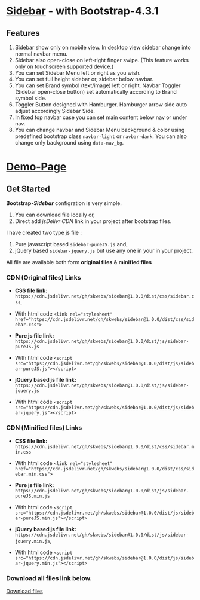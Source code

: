 # [Sidebar](https://skwebs.github.io/sidebar/) - with Bootstrap-4.3.1

## Features
1. Sidebar show only on mobile view. In desktop view sidebar change into normal navbar menu.
2. Sidebar also open-close on left-right finger swipe. (This feature works only on touchscreen supported device.)
3. You can set Sidebar Menu left or right as you wish.
4. You can set full height sidebar or, sidebar below navbar.
5. You can set Brand symbol (text/image) left or right. Navbar Toggler (Sidebar open-close button) set automatically according to Brand symbol side.
6. Toggler Button designed with Hamburger. Hamburger arrow side auto adjust accordingly Sidebar Side.
7. In fixed top navbar case you can set main content below nav or under nav.
8. You can change navbar and Sidebar Menu background & color using predefined bootstrap class `navbar-light` or `navbar-dark`. You can also change only background using `data-nav_bg`.


# [Demo-Page](https://skwebs.github.io/sidebar/)

## Get Started
**Bootstrap-_Sidebar_** configration is very simple.
1. You can download file locally or,
2. Direct add _jsDelivr CDN_ link in your project after bootstrap files.

I have created two type js file : 
1. Pure javascript based `sidebar-pureJS.js` and,
2. jQuery based `sidebar-jquery.js`
but use any one in your in your project.

All file are available both form **original files** & **minified files** 

### CDN (Original files) Links

- **CSS file link:** `https://cdn.jsdelivr.net/gh/skwebs/sidebar@1.0.0/dist/css/sidebar.css`,
- With html code `<link rel="stylesheet" href="https://cdn.jsdelivr.net/gh/skwebs/sidebar@1.0.0/dist/css/sidebar.css">`

- **Pure js file link:** `https://cdn.jsdelivr.net/gh/skwebs/sidebar@1.0.0/dist/js/sidebar-pureJS.js`
- With html code `<script src="https://cdn.jsdelivr.net/gh/skwebs/sidebar@1.0.0/dist/js/sidebar-pureJS.js"></script>`

- **jQuery based js file link:** `https://cdn.jsdelivr.net/gh/skwebs/sidebar@1.0.0/dist/js/sidebar-jquery.js`
- With html code `<script src="https://cdn.jsdelivr.net/gh/skwebs/sidebar@1.0.0/dist/js/sidebar-jquery.js"></script>`

### CDN (Minified files) Links

- **CSS file link:** `https://cdn.jsdelivr.net/gh/skwebs/sidebar@1.0.0/dist/css/sidebar.min.css`
- With html code `<link rel="stylesheet" href="https://cdn.jsdelivr.net/gh/skwebs/sidebar@1.0.0/dist/css/sidebar.min.css">`

- **Pure js file link:** `https://cdn.jsdelivr.net/gh/skwebs/sidebar@1.0.0/dist/js/sidebar-pureJS.min.js`
- With html code `<script src="https://cdn.jsdelivr.net/gh/skwebs/sidebar@1.0.0/dist/js/sidebar-pureJS.min.js"></script>`

- **jQuery based js file link:** `https://cdn.jsdelivr.net/gh/skwebs/sidebar@1.0.0/dist/js/sidebar-jquery.min.js`,
- With html code `<script src="https://cdn.jsdelivr.net/gh/skwebs/sidebar@1.0.0/dist/js/sidebar-jquery.min.js"></script>`

### Download all files link below.

[Download files](https://github.com/skwebs/sidebar/tree/1.0.0)




